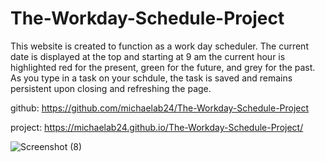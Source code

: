 # The-Workday-Schedule-Project

This website is created to function as a work day scheduler. The current date is displayed at the top and starting at 9 am the current hour is highlighted red for the present, green for the future, and grey for the past. As you type in a task on your schdule, the task is saved and remains persistent upon closing and refreshing the page.

github: https://github.com/michaelab24/The-Workday-Schedule-Project

project: https://michaelab24.github.io/The-Workday-Schedule-Project/

![Screenshot (8)](https://user-images.githubusercontent.com/81343536/119282802-9d4ca580-bc00-11eb-8dda-e6bca00632c2.png)
